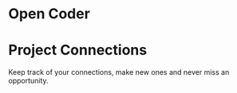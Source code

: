 # Open Coder

# Project Connections

Keep track of your connections, make new ones and never miss an opportunity.
